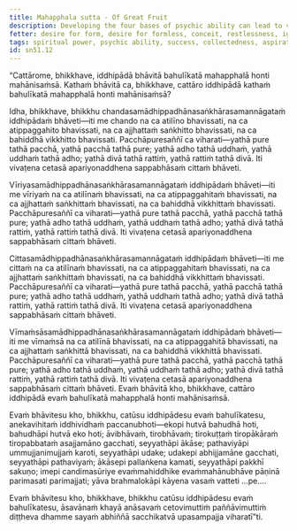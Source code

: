 ```yaml
---
title: Mahapphala sutta - Of Great Fruit
description: Developing the four bases of psychic ability can lead to various kinds of psychic abilities and the realization of the taintless liberation of mind.
fetter: desire for form, desire for formless, conceit, restlessness, ignorance
tags: spiritual power, psychic ability, success, collectedness, aspiration, persistence, energy, mind, investigation, reflection, close examination, sn, sn51
id: sn51.12
---
```


“Cattārome, bhikkhave, iddhipādā bhāvitā bahulīkatā mahapphalā honti mahānisaṁsā. Kathaṁ bhāvitā ca, bhikkhave, cattāro iddhipādā kathaṁ bahulīkatā mahapphalā honti mahānisaṁsā?

Idha, bhikkhave, bhikkhu chandasamādhippadhānasaṅkhārasamannāgataṁ iddhipādaṁ bhāveti—iti me chando na ca atilīno bhavissati, na ca atippaggahito bhavissati, na ca ajjhattaṁ saṅkhitto bhavissati, na ca bahiddhā vikkhitto bhavissati. Pacchāpuresaññī ca viharati—yathā pure tathā pacchā, yathā pacchā tathā pure; yathā adho tathā uddhaṁ, yathā uddhaṁ tathā adho; yathā divā tathā rattiṁ, yathā rattiṁ tathā divā. Iti vivaṭena cetasā apariyonaddhena sappabhāsaṁ cittaṁ bhāveti.

Vīriyasamādhippadhānasaṅkhārasamannāgataṁ iddhipādaṁ bhāveti—iti me vīriyaṁ na ca atilīnaṁ bhavissati, na ca atippaggahitaṁ bhavissati, na ca ajjhattaṁ saṅkhittaṁ bhavissati, na ca bahiddhā vikkhittaṁ bhavissati. Pacchāpuresaññī ca viharati—yathā pure tathā pacchā, yathā pacchā tathā pure; yathā adho tathā uddhaṁ, yathā uddhaṁ tathā adho; yathā divā tathā rattiṁ, yathā rattiṁ tathā divā. Iti vivaṭena cetasā apariyonaddhena sappabhāsaṁ cittaṁ bhāveti.

Cittasamādhippadhānasaṅkhārasamannāgataṁ iddhipādaṁ bhāveti—iti me cittaṁ na ca atilīnaṁ bhavissati, na ca atippaggahitaṁ bhavissati, na ca ajjhattaṁ saṅkhittaṁ bhavissati, na ca bahiddhā vikkhittaṁ bhavissati. Pacchāpuresaññī ca viharati—yathā pure tathā pacchā, yathā pacchā tathā pure; yathā adho tathā uddhaṁ, yathā uddhaṁ tathā adho; yathā divā tathā rattiṁ, yathā rattiṁ tathā divā. Iti vivaṭena cetasā apariyonaddhena sappabhāsaṁ cittaṁ bhāveti.

Vīmaṁsāsamādhippadhānasaṅkhārasamannāgataṁ iddhipādaṁ bhāveti—iti me vīmaṁsā na ca atilīnā bhavissati, na ca atippaggahitā bhavissati, na ca ajjhattaṁ saṅkhittā bhavissati, na ca bahiddhā vikkhittā bhavissati. Pacchāpuresaññī ca viharati—yathā pure tathā pacchā, yathā pacchā tathā pure; yathā adho tathā uddhaṁ, yathā uddhaṁ tathā adho; yathā divā tathā rattiṁ, yathā rattiṁ tathā divā. Iti vivaṭena cetasā apariyonaddhena sappabhāsaṁ cittaṁ bhāveti. Evaṁ bhāvitā kho, bhikkhave, cattāro iddhipādā evaṁ bahulīkatā mahapphalā honti mahānisaṁsā.

Evaṁ bhāvitesu kho, bhikkhu, catūsu iddhipādesu evaṁ bahulīkatesu, anekavihitaṁ iddhividhaṁ paccanubhoti—ekopi hutvā bahudhā hoti, bahudhāpi hutvā eko hoti; āvibhāvaṁ, tirobhāvaṁ; tirokuṭṭaṁ tiropākāraṁ tiropabbataṁ asajjamāno gacchati, seyyathāpi ākāse; pathaviyāpi ummujjanimujjaṁ karoti, seyyathāpi udake; udakepi abhijjamāne gacchati, seyyathāpi pathaviyaṁ; ākāsepi pallaṅkena kamati, seyyathāpi pakkhī sakuṇo; imepi candimasūriye evaṁmahiddhike evaṁmahānubhāve pāṇinā parimasati parimajjati; yāva brahmalokāpi kāyena vasaṁ vatteti …pe….

Evaṁ bhāvitesu kho, bhikkhave, bhikkhu catūsu iddhipādesu evaṁ bahulīkatesu, āsavānaṁ khayā anāsavaṁ cetovimuttiṁ paññāvimuttiṁ diṭṭheva dhamme sayaṁ abhiññā sacchikatvā upasampajja viharatī”ti.
